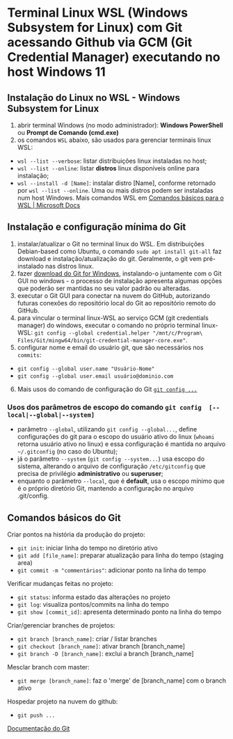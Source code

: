 # Terminal Linux WSL (Windows Subsystem for Linux) com Git acessando Github via GCM (Git Credential Manager) executando no host Windows 11

## Instalação do Linux no WSL - Windows Subsystem for Linux
1. abrir terminal Windows (no modo administrador): **Windows PowerShell** ou **Prompt de Comando (cmd.exe)**
2. os comandos `WSL` abaixo, são usados para gerenciar terminais linux WSL: 
- `wsl --list --verbose`: listar distribuições linux instaladas no host;
- `wsl --list --online`: listar **distros** linux disponíveis online para instalação;
- `wsl --install -d [Name]`: instalar distro [Name], conforme retornado por `wsl --list --online`. Uma ou mais distros podem ser instaladas num host Windows.
Mais comandos WSL em [Comandos básicos para o WSL | Microsoft Docs](https://docs.microsoft.com/pt-br/windows/wsl/basic-commands)

## Instalação e configuração mínima do Git
1. instalar/atualizar o Git no terminal linux do WSL. 
Em distribuições Debian-based como Ubuntu, o comando `sudo apt install git-all` faz download e instalação/atualização do git. Geralmente, o git vem pré-instalado nas distros linux.
2. fazer [download do Git for Windows](https://git-scm.com/download/win), instalando-o juntamente com o Git GUI no windows - o processo de instalação apresenta algumas opções que poderão ser mantidas no seu valor padrão ou alteradas. 
3. executar o Git GUI para conectar na nuvem do GitHub, autorizando futuras conexões do repositório local do Git ao repositório remoto do GitHub.
4. para vincular o terminal linux-WSL ao serviço GCM (git credentials manager) do windows, executar o comando no próprio terminal linux-WSL: `git config --global credential.helper "/mnt/c/Program\ Files/Git/mingw64/bin/git-credential-manager-core.exe"`.
5. configurar nome e email do usuário git, que são necessários nos `commits`: 
- `git config --global user.name "Usuário-Nome"`
- `git config --global user.email usuário@dominio.com`
6. Mais usos do comando de configuração do Git [`git config ...`](https://git-scm.com/book/en/v2/Getting-Started-First-Time-Git-Setup)

### Usos dos parâmetros de escopo do comando `git config  [--local|--global|--system]`
- parâmetro `--global`, utilizando `git config --global...`, define configurações do git para o escopo do usuário ativo do linux (`whoami` retorna usuário ativo no linux) e essa configuração é mantida no arquivo `~/.gitconfig` (no caso do Ubuntu);
- já o parâmetro `--system` (`git config --system...`) usa escopo do sistema, alterando o arquivo de configuração `/etc/gitconfig` que precisa de privilégio **administrativo** ou **superuser**;
- enquanto o parâmetro `--local`, que é **default**, usa o escopo mínimo que é o próprio diretório Git, mantendo a configuração no arquivo .git/config.

## Comandos básicos do Git
Criar pontos na história da produção do projeto:
- `git init`: iniciar linha do tempo no diretório ativo
- `git add [file_name]`: preparar atualização para linha do tempo (staging area)
- `git commit -m "commentários"`: adicionar ponto na linha do tempo

Verificar mudanças feitas no projeto:
- `git status`: informa estado das alterações no projeto
- `git log`: visualiza pontos/commits na linha do tempo
- `git show [commit_id]`: apresenta determinado ponto na linha do tempo

Criar/gerenciar branches de projetos:
- `git branch [branch_name]`: criar / listar branches
- `git checkout [branch_name]`: ativar branch [branch_name]
- `git branch -D [branch_name]`: exclui a branch [branch_name]

Mesclar branch com master:
- `git merge [branch_name]`: faz o 'merge' de [branch_name] com o branch ativo

Hospedar projeto na nuvem do github:
- `git push ...`

[Documentação do Git](https://git-scm.com/doc)